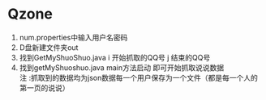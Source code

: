 # Qzone
1. num.properties中输入用户名密码<br/>
2. D盘新建文件夹out<br/>
4. 找到GetMyShuoShuo.java i 开始抓取的QQ号 j 结束的QQ号<br/>
3. 找到getMyShuoshuo.java main方法启动 即可开始抓取说说数据<br/>
注 :抓取到的数据均为json数据每一个用户保存为一个文件（都是每一个人的第一页的说说）
